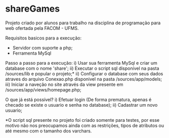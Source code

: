 # shareGames
Projeto criado por alunos para trabalho na disciplina de programação para web ofertada pela FACOM - UFMS.

Requisitos basicos para a execução:
- Servidor com suporte a php;
- Ferramenta MySql

Passo a passo para a execução:
i) Usar sua ferramenta MySql e criar um database com o nome 'share';
ii) Executar o script sql disponível na pasta /sources/lib e popular o projeto;*
ii) Configurar o database com seus dados atraves do arquivo Conexao.php disponivel na pasta /sources/app/models;
iii) Iniciar a naveção no site através da view presente em /sources/app/views/homepage.php;

O que já está possível?
i) Efetuar login (De forma prematura, apenas é checado se existe o usuario e senha no database);
ii) Cadastrar um novo usuario;

*O script sql presente no projeto foi criado somente para testes, por esse motivo não nos preocupamos ainda com as restrições, tipos de atributos ou até mesmo com o tamanho dos varchars.
